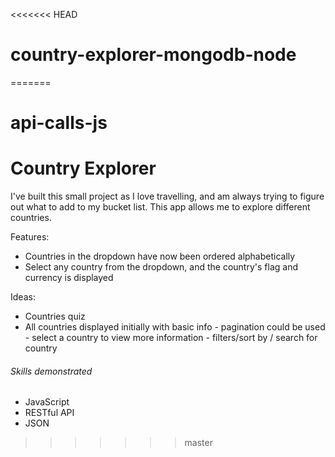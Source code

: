 <<<<<<< HEAD
# country-explorer-mongodb-node
=======
# api-calls-js

# Country Explorer
I've built this small project as I love travelling, and am always trying to figure out what to add to my bucket list. This app allows me to explore different countries.

Features:
- Countries in the dropdown have now been ordered alphabetically
- Select any country from the dropdown, and the country's flag and currency is displayed

Ideas:
- Countries quiz
- All countries displayed initially with basic info - pagination could be used - select a country to view more information - filters/sort by / search for country

###### Skills demonstrated
- JavaScript
- RESTful API
- JSON
>>>>>>> master
